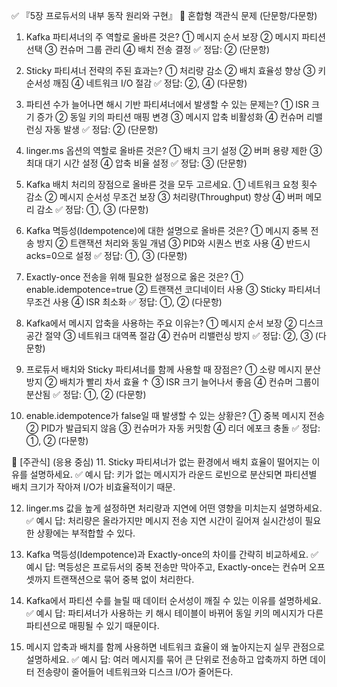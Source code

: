 ✅ 『5장 프로듀서의 내부 동작 원리와 구현』
📌 혼합형 객관식 문제 (단문항/다문항)
1. Kafka 파티셔너의 주 역할로 올바른 것은?
① 메시지 순서 보장
② 메시지 파티션 선택
③ 컨슈머 그룹 관리
④ 배치 전송 결정
✅ 정답: ② (단문항)

2. Sticky 파티셔너 전략의 주된 효과는?
① 처리량 감소
② 배치 효율성 향상
③ 키 순서성 깨짐
④ 네트워크 I/O 절감
✅ 정답: ②, ④ (다문항)

3. 파티션 수가 늘어나면 해시 기반 파티셔너에서 발생할 수 있는 문제는?
① ISR 크기 증가
② 동일 키의 파티션 매핑 변경
③ 메시지 압축 비활성화
④ 컨슈머 리밸런싱 자동 발생
✅ 정답: ② (단문항)

4. linger.ms 옵션의 역할로 올바른 것은?
① 배치 크기 설정
② 버퍼 용량 제한
③ 최대 대기 시간 설정
④ 압축 비율 설정
✅ 정답: ③ (단문항)

5. Kafka 배치 처리의 장점으로 올바른 것을 모두 고르세요.
① 네트워크 요청 횟수 감소
② 메시지 순서성 무조건 보장
③ 처리량(Throughput) 향상
④ 버퍼 메모리 감소
✅ 정답: ①, ③ (다문항)

6. Kafka 멱등성(Idempotence)에 대한 설명으로 올바른 것은?
① 메시지 중복 전송 방지
② 트랜잭션 처리와 동일 개념
③ PID와 시퀀스 번호 사용
④ 반드시 acks=0으로 설정
✅ 정답: ①, ③ (다문항)

7. Exactly-once 전송을 위해 필요한 설정으로 옳은 것은?
① enable.idempotence=true
② 트랜잭션 코디네이터 사용
③ Sticky 파티셔너 무조건 사용
④ ISR 최소화
✅ 정답: ①, ② (다문항)

8. Kafka에서 메시지 압축을 사용하는 주요 이유는?
① 메시지 순서 보장
② 디스크 공간 절약
③ 네트워크 대역폭 절감
④ 컨슈머 리밸런싱 방지
✅ 정답: ②, ③ (다문항)

9. 프로듀서 배치와 Sticky 파티셔너를 함께 사용할 때 장점은?
① 소량 메시지 분산 방지
② 배치가 빨리 차서 효율 ↑
③ ISR 크기 늘어나서 좋음
④ 컨슈머 그룹이 분산됨
✅ 정답: ①, ② (다문항)

10. enable.idempotence가 false일 때 발생할 수 있는 상황은?
① 중복 메시지 전송
② PID가 발급되지 않음
③ 컨슈머가 자동 커밋함
④ 리더 에포크 충돌
✅ 정답: ①, ② (다문항)

📌 [주관식] (응용 중심)
11. Sticky 파티셔너가 없는 환경에서 배치 효율이 떨어지는 이유를 설명하세요.
✅ 예시 답: 키가 없는 메시지가 라운드 로빈으로 분산되면 파티션별 배치 크기가 작아져 I/O가 비효율적이기 때문.

12. linger.ms 값을 높게 설정하면 처리량과 지연에 어떤 영향을 미치는지 설명하세요.
✅ 예시 답: 처리량은 올라가지만 메시지 전송 지연 시간이 길어져 실시간성이 필요한 상황에는 부적합할 수 있다.

13. Kafka 멱등성(Idempotence)과 Exactly-once의 차이를 간략히 비교하세요.
✅ 예시 답: 멱등성은 프로듀서의 중복 전송만 막아주고, Exactly-once는 컨슈머 오프셋까지 트랜잭션으로 묶어 중복 없이 처리한다.

14. Kafka에서 파티션 수를 늘릴 때 데이터 순서성이 깨질 수 있는 이유를 설명하세요.
✅ 예시 답: 파티셔너가 사용하는 키 해시 테이블이 바뀌어 동일 키의 메시지가 다른 파티션으로 매핑될 수 있기 때문이다.

15. 메시지 압축과 배치를 함께 사용하면 네트워크 효율이 왜 높아지는지 실무 관점으로 설명하세요.
✅ 예시 답: 여러 메시지를 묶어 큰 단위로 전송하고 압축까지 하면 데이터 전송량이 줄어들어 네트워크와 디스크 I/O가 줄어든다.
